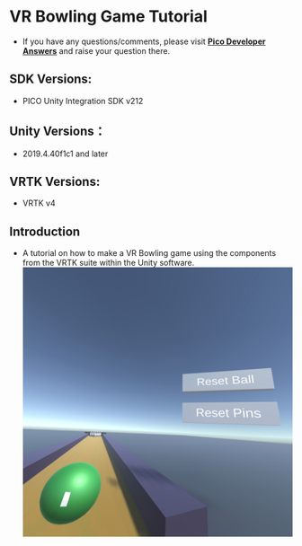 # VR Bowling Game Tutorial
- If you have any questions/comments, please visit [**Pico Developer Answers**](https://devanswers.pico-interactive.com/) and raise your question there.

## SDK Versions:
   
   - PICO Unity Integration SDK v212

## Unity Versions：

   - 2019.4.40f1c1 and later

## VRTK Versions:
   - VRTK v4

## Introduction
   - A tutorial on how to make a VR Bowling game using the components from the VRTK suite within the Unity software.
     ![ ](https://github.com/picoxr/VRTK.Tutorials.VRBowling/blob/main/ScreenShots/Screenshot_com.Pico.VRTK.Tutorials.VRBowling_2022.08.12-19.56.16.801_247.jpeg)
